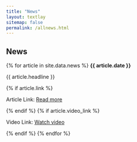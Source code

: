 ```yaml
---
title: "News"
layout: textlay
sitemap: false
permalink: /allnews.html
---
```


## News

<div class="jumbotron">
{% for article in site.data.news %}
<b>{{ article.date }}</b>

<p>{{ article.headline }}</p>

{% if article.link %}
    <p>Article Link: <a href="{{ article.link }}">Read more</a></p>
{% endif %}
{% if article.video_link %}
    <p>Video Link: <a href="{{ article.video_link }}">Watch video</a></p>
{% endif %}
{% endfor %}
</div>